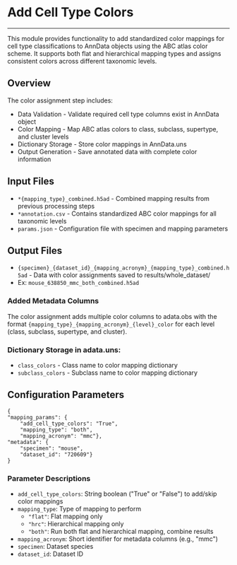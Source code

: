 # Add Cell Type Colors
---
This module provides functionality to add standardized color mappings for cell type classifications to AnnData objects using the ABC atlas color scheme. It supports both flat and hierarchical mapping types and assigns consistent colors across different taxonomic levels.

## Overview
The color assignment step includes:

- Data Validation - Validate required cell type columns exist in AnnData object
- Color Mapping - Map ABC atlas colors to class, subclass, supertype, and cluster levels
- Dictionary Storage - Store color mappings in AnnData.uns
- Output Generation - Save annotated data with complete color information

## Input Files

- `*{mapping_type}_combined.h5ad` - Combined mapping results from previous processing steps 
- `*annotation.csv` - Contains standardized ABC color mappings for all taxonomic levels
- `params.json` - Configuration file with specimen and mapping parameters
  
## Output Files

- `{specimen}_{dataset_id}_{mapping_acronym}_{mapping_type}_combined.h5ad` - Data with color assignments saved to results/whole_dataset/
- Ex: `mouse_638850_mmc_both_combined.h5ad`
  
### Added Metadata Columns
The color assignment adds multiple color columns to adata.obs with the format `{mapping_type}_{mapping_acronym}_{level}_color` for each level (class, subclass, supertype, and cluster).

### Dictionary Storage in adata.uns:

- `class_colors` - Class name to color mapping dictionary
- `subclass_colors` - Subclass name to color mapping dictionary

## Configuration Parameters

    {
    "mapping_params": {
        "add_cell_type_colors": "True",
        "mapping_type": "both",
        "mapping_acronym": "mmc"},
    "metadata": {
        "specimen": "mouse",
        "dataset_id": "720609"}
    }
    
### Parameter Descriptions

- `add_cell_type_colors`: String boolean ("True" or "False") to add/skip color mappings
- `mapping_type`: Type of mapping to perform
  - `"flat"`: Flat mapping only
  - `"hrc"`: Hierarchical mapping only 
  - `"both"`: Run both flat and hierarchical mapping, combine results
- `mapping_acronym`: Short identifier for metadata columns (e.g., "mmc")
- `specimen`: Dataset species
- `dataset_id`: Dataset ID



